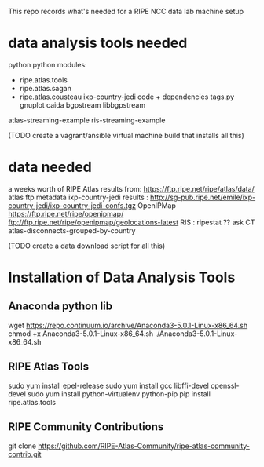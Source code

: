 This repo records what's needed for a RIPE NCC data lab machine setup

# data analysis tools needed

python
python modules:
 - ripe.atlas.tools
 - ripe.atlas.sagan
 - ripe.atlas.cousteau
ixp-country-jedi code + dependencies
tags.py
gnuplot
caida bgpstream
libbgpstream

atlas-streaming-example
ris-streaming-example

(TODO create a vagrant/ansible virtual machine build that installs all this)


# data needed

a weeks worth of RIPE Atlas results from: https://ftp.ripe.net/ripe/atlas/data/
atlas ftp metadata
ixp-country-jedi results : http://sg-pub.ripe.net/emile/ixp-country-jedi/ixp-country-jedi-confs.tgz
OpenIPMap https://ftp.ripe.net/ripe/openipmap/   ftp://ftp.ripe.net/ripe/openipmap/geolocations-latest
RIS : 
ripestat  ?? ask CT
atlas-disconnects-grouped-by-country 

(TODO create a data download script for all this)

# Installation of Data Analysis Tools

## Anaconda python lib
wget https://repo.continuum.io/archive/Anaconda3-5.0.1-Linux-x86_64.sh
chmod +x Anaconda3-5.0.1-Linux-x86_64.sh
./Anaconda3-5.0.1-Linux-x86_64.sh

## RIPE Atlas Tools
sudo yum install epel-release
sudo yum install gcc libffi-devel openssl-devel
sudo yum install python-virtualenv python-pip
pip install ripe.atlas.tools

## RIPE Community Contributions
git clone https://github.com/RIPE-Atlas-Community/ripe-atlas-community-contrib.git
